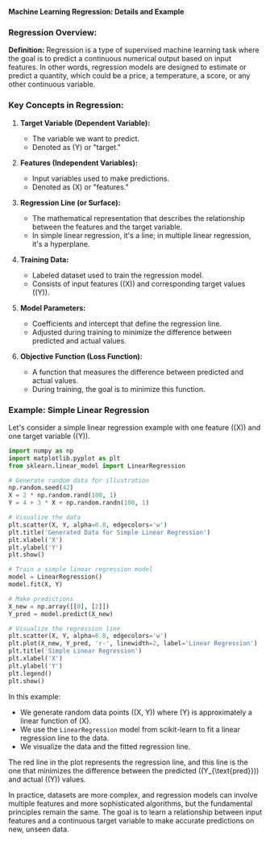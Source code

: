 **Machine Learning Regression: Details and Example**

### Regression Overview:

**Definition:**
Regression is a type of supervised machine learning task where the goal is to predict a continuous numerical output based on input features. In other words, regression models are designed to estimate or predict a quantity, which could be a price, a temperature, a score, or any other continuous variable.

### Key Concepts in Regression:

1. **Target Variable (Dependent Variable):**
   - The variable we want to predict.
   - Denoted as \(Y\) or "target."

2. **Features (Independent Variables):**
   - Input variables used to make predictions.
   - Denoted as \(X\) or "features."

3. **Regression Line (or Surface):**
   - The mathematical representation that describes the relationship between the features and the target variable.
   - In simple linear regression, it's a line; in multiple linear regression, it's a hyperplane.

4. **Training Data:**
   - Labeled dataset used to train the regression model.
   - Consists of input features (\(X\)) and corresponding target values (\(Y\)).

5. **Model Parameters:**
   - Coefficients and intercept that define the regression line.
   - Adjusted during training to minimize the difference between predicted and actual values.

6. **Objective Function (Loss Function):**
   - A function that measures the difference between predicted and actual values.
   - During training, the goal is to minimize this function.

### Example: Simple Linear Regression

Let's consider a simple linear regression example with one feature (\(X\)) and one target variable (\(Y\)).

```python
import numpy as np
import matplotlib.pyplot as plt
from sklearn.linear_model import LinearRegression

# Generate random data for illustration
np.random.seed(42)
X = 2 * np.random.rand(100, 1)
Y = 4 + 3 * X + np.random.randn(100, 1)

# Visualize the data
plt.scatter(X, Y, alpha=0.8, edgecolors='w')
plt.title('Generated Data for Simple Linear Regression')
plt.xlabel('X')
plt.ylabel('Y')
plt.show()

# Train a simple linear regression model
model = LinearRegression()
model.fit(X, Y)

# Make predictions
X_new = np.array([[0], [2]])
Y_pred = model.predict(X_new)

# Visualize the regression line
plt.scatter(X, Y, alpha=0.8, edgecolors='w')
plt.plot(X_new, Y_pred, 'r-', linewidth=2, label='Linear Regression')
plt.title('Simple Linear Regression')
plt.xlabel('X')
plt.ylabel('Y')
plt.legend()
plt.show()
```

In this example:
- We generate random data points (\(X, Y\)) where \(Y\) is approximately a linear function of \(X\).
- We use the `LinearRegression` model from scikit-learn to fit a linear regression line to the data.
- We visualize the data and the fitted regression line.

The red line in the plot represents the regression line, and this line is the one that minimizes the difference between the predicted (\(Y_{\text{pred}}\)) and actual (\(Y\)) values.

In practice, datasets are more complex, and regression models can involve multiple features and more sophisticated algorithms, but the fundamental principles remain the same. The goal is to learn a relationship between input features and a continuous target variable to make accurate predictions on new, unseen data.
